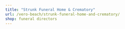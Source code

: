 ```yaml
---
title: "Strunk Funeral Home & Crematory"
url: /vero-beach/strunk-funeral-home-and-crematory/
shop: funeral directors
---
```

